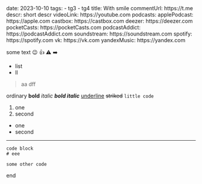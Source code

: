 <meta>
date: 2023-10-10
tags:
  - tg3
  - tg4
title: With smile
commentUrl: https://t.me
descr: short descr
videoLink: https://youtube.com
podcasts:
  applePodcast: https://apple.com
  castbox: https://castbox.com
  deezer: https://deezer.com
  pocketCasts: https://pocketCasts.com
  podcastAddict: https://podcastAddict.com
  soundstream: https://soundstream.com
  spotify: https://spotify.com
  vk: https://vk.com
  yandexMusic: https://yandex.com
</meta>

some text 😉 👍 ⚠️ ➡️
 
* list
* ll

> aa
> dff

ordinary **bold** *italic* ***bold italic*** <u>underline</u> <s>striked</s> `little code`

1. one
2. second

- one
- second

---


    code block
    # eee

    some other code

end